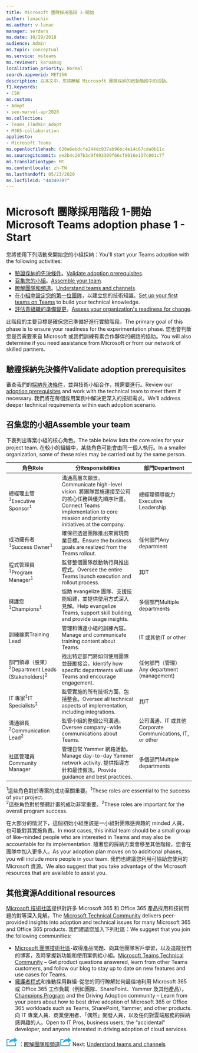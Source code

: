 ```yaml
---
title: Microsoft 團隊採用階段 1-開始
author: lanachin
ms.author: v-lanac
manager: serdars
ms.date: 10/29/2018
audience: Admin
ms.topic: conceptual
ms.service: msteams
ms.reviewer: karuanag
localization_priority: Normal
search.appverid: MET150
description: 在本文中，您將瞭解 Microsoft 團隊採納的啟動階段中的活動。
f1.keywords:
- CSH
ms.custom:
- Adopt
- seo-marvel-apr2020
ms.collection:
- Teams_ITAdmin_Adopt
- M365-collaboration
appliesto:
- Microsoft Teams
ms.openlocfilehash: 620e6ebdcfe244dc937ab96bc4e14c67cda0b11c
ms.sourcegitcommit: ee2b4c207b3c9f993309f66cf8016e137c001c7f
ms.translationtype: MT
ms.contentlocale: zh-TW
ms.lasthandoff: 05/23/2020
ms.locfileid: "44349707"
---
```

# <a name="microsoft-teams-adoption-phase-1---start"></a><span data-ttu-id="88ec7-103">Microsoft 團隊採用階段 1-開始</span><span class="sxs-lookup"><span data-stu-id="88ec7-103">Microsoft Teams adoption phase 1 - Start</span></span>

<span data-ttu-id="88ec7-104">您將使用下列活動來開始您的小組採納：</span><span class="sxs-lookup"><span data-stu-id="88ec7-104">You'll start your Teams adoption with the following activities:</span></span>

- <span data-ttu-id="88ec7-105">[驗證採納的先決條件](#validate-adoption-prerequisites)。</span><span class="sxs-lookup"><span data-stu-id="88ec7-105">[Validate adoption prerequisites](#validate-adoption-prerequisites).</span></span>
- <span data-ttu-id="88ec7-106">[召集您的小組](#assemble-your-team)。</span><span class="sxs-lookup"><span data-stu-id="88ec7-106">[Assemble your team](#assemble-your-team).</span></span>
- <span data-ttu-id="88ec7-107">[瞭解團隊和頻道](teams-adoption-understand-teams-and-channels.md)。</span><span class="sxs-lookup"><span data-stu-id="88ec7-107">[Understand teams and channels](teams-adoption-understand-teams-and-channels.md).</span></span>
- <span data-ttu-id="88ec7-108">[在小組中設定您的第一位團隊](teams-adoption-your-first-teams.md)，以建立您的技術知識。</span><span class="sxs-lookup"><span data-stu-id="88ec7-108">[Set up your first teams on Teams](teams-adoption-your-first-teams.md) to build your technical knowledge.</span></span>
- <span data-ttu-id="88ec7-109">[評估貴組織的準備變更](teams-adoption-assess-readiness.md)。</span><span class="sxs-lookup"><span data-stu-id="88ec7-109">[Assess your organization's readiness for change](teams-adoption-assess-readiness.md).</span></span>

<span data-ttu-id="88ec7-110">此階段的主要目標是確保您已準備好進行實驗階段。</span><span class="sxs-lookup"><span data-stu-id="88ec7-110">The primary goal of this phase is to ensure your readiness for the experimentation phase.</span></span> <span data-ttu-id="88ec7-111">您也會判斷您是否需要來自 Microsoft 或我們訓練有素合作夥伴的網路的協助。</span><span class="sxs-lookup"><span data-stu-id="88ec7-111">You will also determine if you need assistance from Microsoft or from our network of skilled partners.</span></span>  

## <a name="validate-adoption-prerequisites"></a><span data-ttu-id="88ec7-112">驗證採納先決條件</span><span class="sxs-lookup"><span data-stu-id="88ec7-112">Validate adoption prerequisites</span></span>

<span data-ttu-id="88ec7-113">審查我們的[採納先決條件](teams-adoption-get-started.md#adoption-prerequisites)，並與技術小組合作，視需要進行。</span><span class="sxs-lookup"><span data-stu-id="88ec7-113">Review our [adoption prerequisites](teams-adoption-get-started.md#adoption-prerequisites) and work with the technical team to meet them if necessary.</span></span> <span data-ttu-id="88ec7-114">我們將在每個採用案例中解決更深入的技術需求。</span><span class="sxs-lookup"><span data-stu-id="88ec7-114">We'll address deeper technical requirements within each adoption scenario.</span></span>

## <a name="assemble-your-team"></a><span data-ttu-id="88ec7-115">召集您的小組</span><span class="sxs-lookup"><span data-stu-id="88ec7-115">Assemble your team</span></span>

<span data-ttu-id="88ec7-116">下表列出專案小組的核心角色。</span><span class="sxs-lookup"><span data-stu-id="88ec7-116">The table below lists the core roles for your project team.</span></span> <span data-ttu-id="88ec7-117">在較小的組織中，某些角色可能會由同一個人執行。</span><span class="sxs-lookup"><span data-stu-id="88ec7-117">In a smaller organization, some of these roles may be carried out by the same person.</span></span>

| <span data-ttu-id="88ec7-118">角色</span><span class="sxs-lookup"><span data-stu-id="88ec7-118">Role</span></span> | <span data-ttu-id="88ec7-119">分</span><span class="sxs-lookup"><span data-stu-id="88ec7-119">Responsibilities</span></span> | <span data-ttu-id="88ec7-120">部門</span><span class="sxs-lookup"><span data-stu-id="88ec7-120">Department</span></span> |
| ---- | ---------------- | ---------- |
| <span data-ttu-id="88ec7-121">總經理主管<sup>1</sup></span><span class="sxs-lookup"><span data-stu-id="88ec7-121">Executive Sponsor<sup>1</sup></span></span> | <span data-ttu-id="88ec7-122">溝通高層次願景。</span><span class="sxs-lookup"><span data-stu-id="88ec7-122">Communicate high-level vision.</span></span> <span data-ttu-id="88ec7-123">將團隊實施連接至公司的核心任務與優先順序計畫。</span><span class="sxs-lookup"><span data-stu-id="88ec7-123">Connect Teams implementation to core mission and priority initiatives at the company.</span></span> | <span data-ttu-id="88ec7-124">總經理領導能力</span><span class="sxs-lookup"><span data-stu-id="88ec7-124">Executive Leadership</span></span> |
| <span data-ttu-id="88ec7-125">成功擁有者<sup>1</sup></span><span class="sxs-lookup"><span data-stu-id="88ec7-125">Success Owner<sup>1</sup></span></span> | <span data-ttu-id="88ec7-126">確保已透過團隊推出來實現商業目標。</span><span class="sxs-lookup"><span data-stu-id="88ec7-126">Ensure the business goals are realized from the Teams rollout.</span></span> | <span data-ttu-id="88ec7-127">任何部門</span><span class="sxs-lookup"><span data-stu-id="88ec7-127">Any department</span></span> |
| <span data-ttu-id="88ec7-128">程式管理員<sup>1</sup></span><span class="sxs-lookup"><span data-stu-id="88ec7-128">Program Manager<sup>1</sup></span></span> | <span data-ttu-id="88ec7-129">監督整個團隊啟動執行與推出程式。</span><span class="sxs-lookup"><span data-stu-id="88ec7-129">Oversee the entire Teams launch execution and rollout process.</span></span> | <span data-ttu-id="88ec7-130">其</span><span class="sxs-lookup"><span data-stu-id="88ec7-130">IT</span></span> |
| <span data-ttu-id="88ec7-131">擁護您<sup>1</sup></span><span class="sxs-lookup"><span data-stu-id="88ec7-131">Champions<sup>1</sup></span></span> | <span data-ttu-id="88ec7-132">協助 evangelize 團隊、支援技能組建，並提供使用方式深入見解。</span><span class="sxs-lookup"><span data-stu-id="88ec7-132">Help evangelize Teams, support skill building, and provide usage insights.</span></span> | <span data-ttu-id="88ec7-133">多個部門</span><span class="sxs-lookup"><span data-stu-id="88ec7-133">Multiple departments</span></span> |
| <span data-ttu-id="88ec7-134">訓練線索</span><span class="sxs-lookup"><span data-stu-id="88ec7-134">Training Lead</span></span> | <span data-ttu-id="88ec7-135">管理和傳達小組的訓練內容。</span><span class="sxs-lookup"><span data-stu-id="88ec7-135">Manage and communicate training content about Teams.</span></span> | <span data-ttu-id="88ec7-136">IT 或其他</span><span class="sxs-lookup"><span data-stu-id="88ec7-136">IT or other</span></span> |
| <span data-ttu-id="88ec7-137">部門領導（股東）<sup>2</sup></span><span class="sxs-lookup"><span data-stu-id="88ec7-137">Department Leads (Stakeholders)<sup>2</sup></span></span> | <span data-ttu-id="88ec7-138">找出特定部門將如何使用團隊並鼓勵接洽。</span><span class="sxs-lookup"><span data-stu-id="88ec7-138">Identify how specific departments will use Teams and encourage engagement.</span></span> | <span data-ttu-id="88ec7-139">任何部門（管理）</span><span class="sxs-lookup"><span data-stu-id="88ec7-139">Any department (management)</span></span> |
| <span data-ttu-id="88ec7-140">IT 專家<sup>1</sup></span><span class="sxs-lookup"><span data-stu-id="88ec7-140">IT Specialists<sup>1</sup></span></span> | <span data-ttu-id="88ec7-141">監管實施的所有技術方面，包括整合。</span><span class="sxs-lookup"><span data-stu-id="88ec7-141">Oversee all technical aspects of implementation, including integrations.</span></span> | <span data-ttu-id="88ec7-142">其</span><span class="sxs-lookup"><span data-stu-id="88ec7-142">IT</span></span> |
| <span data-ttu-id="88ec7-143">溝通組長<sup>2</sup></span><span class="sxs-lookup"><span data-stu-id="88ec7-143">Communication Lead<sup>2</sup></span></span> | <span data-ttu-id="88ec7-144">監管小組的整個公司溝通。</span><span class="sxs-lookup"><span data-stu-id="88ec7-144">Oversee company-wide communications about Teams.</span></span> | <span data-ttu-id="88ec7-145">公司溝通、IT 或其他</span><span class="sxs-lookup"><span data-stu-id="88ec7-145">Corporate Communications, IT, or other</span></span> |
| <span data-ttu-id="88ec7-146">社區管理員</span><span class="sxs-lookup"><span data-stu-id="88ec7-146">Community Manager</span></span> | <span data-ttu-id="88ec7-147">管理日常 Yammer 網路活動。</span><span class="sxs-lookup"><span data-stu-id="88ec7-147">Manage day-to-day Yammer network activity.</span></span> <span data-ttu-id="88ec7-148">提供指導方針和最佳做法。</span><span class="sxs-lookup"><span data-stu-id="88ec7-148">Provide guidance and best practices.</span></span> | <span data-ttu-id="88ec7-149">多個部門</span><span class="sxs-lookup"><span data-stu-id="88ec7-149">Multiple departments</span></span> |

<span data-ttu-id="88ec7-150"><sup>1</sup>這些角色對於專案的成功至關重要。</span><span class="sxs-lookup"><span data-stu-id="88ec7-150"><sup>1</sup>These roles are essential to the success of your project.</span></span></br>
<span data-ttu-id="88ec7-151"><sup>2</sup>這些角色對於整體計畫的成功非常重要。</span><span class="sxs-lookup"><span data-stu-id="88ec7-151"><sup>2</sup>These roles are important for the overall program success.</span></span>

<span data-ttu-id="88ec7-152">在大部分的情況下，這個初始小組應該是一小組對團隊感興趣的 minded 人員，也可能對其實施負責。</span><span class="sxs-lookup"><span data-stu-id="88ec7-152">In most cases, this initial team should be a small group of like-minded people who are interested in Teams and may also be accountable for its implementation.</span></span> <span data-ttu-id="88ec7-153">隨著您的採納方案會移至其他階段，您會在團隊中加入更多人。</span><span class="sxs-lookup"><span data-stu-id="88ec7-153">As your adoption plan moves on to additional phases, you will include more people in your team.</span></span> <span data-ttu-id="88ec7-154">我們也建議您利用可協助您使用的 Microsoft 資源。</span><span class="sxs-lookup"><span data-stu-id="88ec7-154">We also suggest that you take advantage of the Microsoft resources that are available to assist you.</span></span> 

## <a name="additional-resources"></a><span data-ttu-id="88ec7-155">其他資源</span><span class="sxs-lookup"><span data-stu-id="88ec7-155">Additional resources</span></span>

<span data-ttu-id="88ec7-156">[Microsoft 技術社區](https://aka.ms/TechCommunity)提供對許多 Microsoft 365 和 Office 365 產品採用和技術問題的對等深入見解。</span><span class="sxs-lookup"><span data-stu-id="88ec7-156">The [Microsoft Technical Community](https://aka.ms/TechCommunity) delivers peer-provided insights into adoption and technical issues for many Microsoft 365 and Office 365 products.</span></span> <span data-ttu-id="88ec7-157">我們建議您加入下列社區：</span><span class="sxs-lookup"><span data-stu-id="88ec7-157">We suggest that you join the following communities:</span></span>

- <span data-ttu-id="88ec7-158">[Microsoft 團隊技術社區](https://aka.ms/TeamsCommunity)-取得產品問題、向其他團隊客戶學習，以及追蹤我們的博客，及時掌握新功能和使用案例給小組。</span><span class="sxs-lookup"><span data-stu-id="88ec7-158">[Microsoft Teams Technical Community](https://aka.ms/TeamsCommunity) – Get product questions answered, learn from other Teams customers, and follow our blog to stay up to date on new features and use cases for Teams.</span></span> 
- <span data-ttu-id="88ec7-159">[擁護者程式](https://aka.ms/O365Champions)和推動採用群組-從您的同行瞭解如何最佳地利用 Microsoft 365 或 Office 365 工作負載（例如團隊、SharePoint、Yammer 及其他產品）。</span><span class="sxs-lookup"><span data-stu-id="88ec7-159">[Champions Program](https://aka.ms/O365Champions) and the Driving Adoption community – Learn from your peers about how to best drive adoption of Microsoft 365 or Office 365 workloads such as Teams, SharePoint, Yammer, and other products.</span></span> <span data-ttu-id="88ec7-160">向 IT 專業人員、商業使用者、「偶然」開發人員，以及任何對雲端服務的採納感興趣的人。</span><span class="sxs-lookup"><span data-stu-id="88ec7-160">Open to IT Pros, business users, the “accidental” developer, and anyone interested in driving adoption of cloud services.</span></span>  


<span data-ttu-id="88ec7-161">![代表下一個步驟的圖示 ](media/teams-adoption-next-icon.png) ：[瞭解團隊和頻道](teams-adoption-understand-teams-and-channels.md)</span><span class="sxs-lookup"><span data-stu-id="88ec7-161">![An icon representing the next step](media/teams-adoption-next-icon.png) Next: [Understand teams and channels](teams-adoption-understand-teams-and-channels.md)</span></span>
